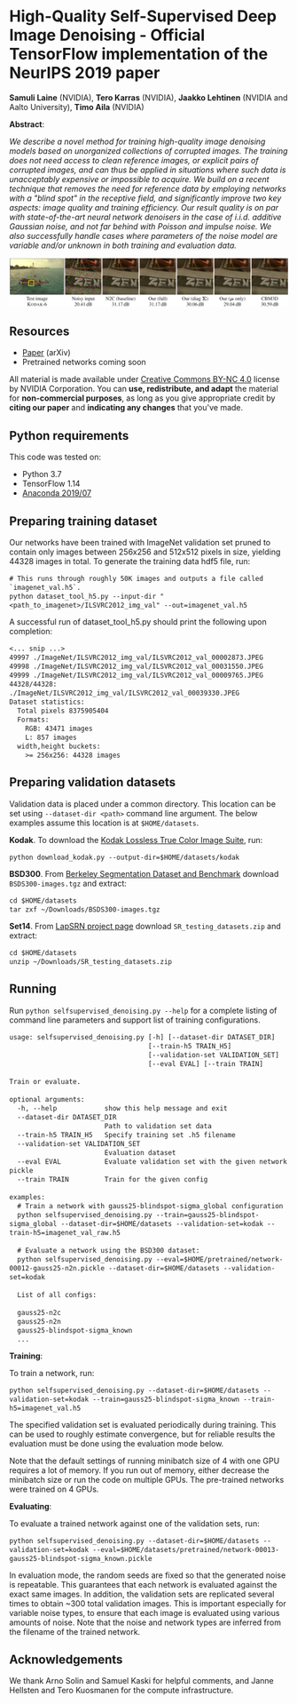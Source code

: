 # High-Quality Self-Supervised Deep Image Denoising - Official TensorFlow implementation of the NeurIPS 2019 paper

**Samuli Laine** (NVIDIA), **Tero Karras** (NVIDIA), **Jaakko Lehtinen** (NVIDIA and Aalto University), **Timo Aila** (NVIDIA)

**Abstract**:

_We describe a novel method for training high-quality image denoising models based on unorganized collections of corrupted images. The training does not need access to clean reference images, or explicit pairs of corrupted images, and can thus be applied in situations where such data is unacceptably expensive or impossible to acquire. We build on a recent technique that removes the need for reference data by employing networks with a "blind spot" in the receptive field, and significantly improve two key aspects: image quality and training efficiency. Our result quality is on par with state-of-the-art neural network denoisers in the case of i.i.d. additive Gaussian noise, and not far behind with Poisson and impulse noise. We also successfully handle cases where parameters of the noise model are variable and/or unknown in both training and evaluation data._

![Denoising comparison](img/readme_figure.png "Denoising comparison")

## Resources

- [Paper](https://arxiv.org/abs/1901.10277) (arXiv)
- Pretrained networks coming soon

All material is made available under [Creative Commons BY-NC 4.0](https://creativecommons.org/licenses/by-nc/4.0/) license by NVIDIA Corporation. You can **use, redistribute, and adapt** the material for **non-commercial purposes**, as long as you give appropriate credit by **citing our paper** and **indicating any changes** that you've made.

## Python requirements

This code was tested on:

- Python 3.7
- TensorFlow 1.14
- [Anaconda 2019/07](https://www.anaconda.com/distribution/)

## Preparing training dataset

Our networks have been trained with ImageNet validation set pruned to contain only images between 256x256 and 512x512 pixels in size, yielding 44328 images in total.
To generate the training data hdf5 file, run:

```
# This runs through roughly 50K images and outputs a file called `imagenet_val.h5`.
python dataset_tool_h5.py --input-dir "<path_to_imagenet>/ILSVRC2012_img_val" --out=imagenet_val.h5
```

A successful run of dataset_tool_h5.py should print the following upon completion:

```
<... snip ...>
49997 ./ImageNet/ILSVRC2012_img_val/ILSVRC2012_val_00002873.JPEG
49998 ./ImageNet/ILSVRC2012_img_val/ILSVRC2012_val_00031550.JPEG
49999 ./ImageNet/ILSVRC2012_img_val/ILSVRC2012_val_00009765.JPEG
44328/44328: ./ImageNet/ILSVRC2012_img_val/ILSVRC2012_val_00039330.JPEG
Dataset statistics:
  Total pixels 8375905404
  Formats:
    RGB: 43471 images
    L: 857 images
  width,height buckets:
    >= 256x256: 44328 images
```

## Preparing validation datasets

Validation data is placed under a common directory.  This location can be set using `--dataset-dir <path>` command line argument.  The below examples assume this location is at `$HOME/datasets`.

**Kodak**.  To download the [Kodak Lossless True Color Image Suite](http://r0k.us/graphics/kodak/), run:

```
python download_kodak.py --output-dir=$HOME/datasets/kodak
```

**BSD300**.  From [Berkeley Segmentation Dataset and Benchmark](https://www2.eecs.berkeley.edu/Research/Projects/CS/vision/bsds) download `BSDS300-images.tgz` and extract:

```
cd $HOME/datasets
tar zxf ~/Downloads/BSDS300-images.tgz
```

**Set14**.  From [LapSRN project page](http://vllab.ucmerced.edu/wlai24/LapSRN) download `SR_testing_datasets.zip` and extract:

```
cd $HOME/datasets
unzip ~/Downloads/SR_testing_datasets.zip
```

## Running

Run `python selfsupervised_denoising.py --help` for a complete listing of command line parameters and support list of training configurations.

```
usage: selfsupervised_denoising.py [-h] [--dataset-dir DATASET_DIR]
                                   [--train-h5 TRAIN_H5]
                                   [--validation-set VALIDATION_SET]
                                   [--eval EVAL] [--train TRAIN]

Train or evaluate.

optional arguments:
  -h, --help            show this help message and exit
  --dataset-dir DATASET_DIR
                        Path to validation set data
  --train-h5 TRAIN_H5   Specify training set .h5 filename
  --validation-set VALIDATION_SET
                        Evaluation dataset
  --eval EVAL           Evaluate validation set with the given network pickle
  --train TRAIN         Train for the given config

examples:
  # Train a network with gauss25-blindspot-sigma_global configuration
  python selfsupervised_denoising.py --train=gauss25-blindspot-sigma_global --dataset-dir=$HOME/datasets --validation-set=kodak --train-h5=imagenet_val_raw.h5

  # Evaluate a network using the BSD300 dataset:
  python selfsupervised_denoising.py --eval=$HOME/pretrained/network-00012-gauss25-n2n.pickle --dataset-dir=$HOME/datasets --validation-set=kodak

  List of all configs:

  gauss25-n2c
  gauss25-n2n
  gauss25-blindspot-sigma_known
  ...
```

**Training**:

To train a network, run:

```
python selfsupervised_denoising.py --dataset-dir=$HOME/datasets --validation-set=kodak --train=gauss25-blindspot-sigma_known --train-h5=imagenet_val.h5
```

The specified validation set is evaluated periodically during training.  This can be used to roughly estimate convergence, but
for reliable results the evaluation must be done using the evaluation mode below.

Note that the default settings of running minibatch size of 4 with one GPU requires a lot of memory.  If you run out of memory,
either decrease the minibatch size or run the code on multiple GPUs.  The pre-trained networks were trained on 4 GPUs.

**Evaluating**:

To evaluate a trained network against one of the validation sets, run:

```
python selfsupervised_denoising.py --dataset-dir=$HOME/datasets --validation-set=kodak --eval=$HOME/datasets/pretrained/network-00013-gauss25-blindspot-sigma_known.pickle
```

In evaluation mode, the random seeds are fixed so that the generated noise is repeatable.  This guarantees that each network
is evaluated against the exact same images.  In addition, the validation sets are replicated several times to obtain ~300
total validation images.  This is important especially for variable noise types, to ensure that each image is evaluated using
various amounts of noise.  Note that the noise and network types are inferred from the filename of the trained network.

## Acknowledgements

We thank Arno Solin and Samuel Kaski for helpful comments, and Janne Hellsten and Tero Kuosmanen for the compute infrastructure.
